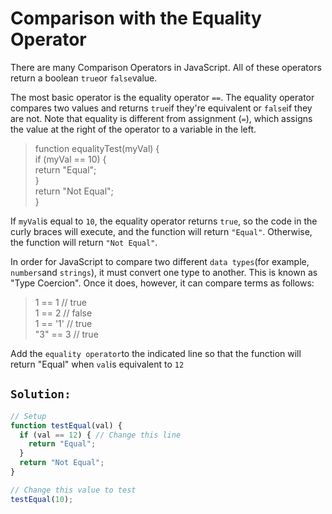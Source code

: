 # Comparison with the Equality Operator

There are many Comparison Operators in JavaScript. All of these operators return a boolean `true`or `false`value.

The most basic operator is the equality operator `==`. The equality operator compares two values and returns `true`if they're equivalent or `false`if they are not. Note that equality is different from assignment \(`=`\), which assigns the value at the right of the operator to a variable in the left.

> function equalityTest\(myVal\) {  
>   if \(myVal == 10\) {  
>      return "Equal";  
>   }  
>   return "Not Equal";  
> }

If `myVal`is equal to `10`, the equality operator returns `true`, so the code in the curly braces will execute, and the function will return `"Equal"`. Otherwise, the function will return `"Not Equal"`.

In order for JavaScript to compare two different `data types`\(for example, `numbers`and `strings`\), it must convert one type to another. This is known as "Type Coercion". Once it does, however, it can compare terms as follows:

> 1 == 1 // true  
> 1 == 2 // false  
> 1 == '1' // true  
> "3" == 3 // true

Add the `equality operator`to the indicated line so that the function will return "Equal" when `val`is equivalent to `12`

## `Solution:`

```javascript
// Setup
function testEqual(val) {
  if (val == 12) { // Change this line
    return "Equal";
  }
  return "Not Equal";
}

// Change this value to test
testEqual(10);
```

